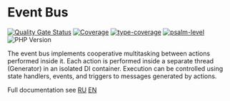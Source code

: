 # Event Bus

[![Quality Gate Status](https://sonarcloud.io/api/project_badges/measure?project=duyler_event-bus&metric=alert_status)](https://sonarcloud.io/summary/new_code?id=duyler_event-bus)
[![Coverage](https://sonarcloud.io/api/project_badges/measure?project=duyler_event-bus&metric=coverage)](https://sonarcloud.io/summary/new_code?id=duyler_event-bus)
[![type-coverage](https://shepherd.dev/github/duyler/event-bus/coverage.svg)](https://shepherd.dev/github/duyler/event-bus)
[![psalm-level](https://shepherd.dev/github/duyler/event-bus/level.svg)](https://shepherd.dev/github/duyler/event-bus)
![PHP Version](https://img.shields.io/packagist/dependency-v/duyler/event-bus/php?version=dev-main)

The event bus implements cooperative multitasking between actions performed inside it. Each action is performed inside a separate thread (Generator) in an isolated DI container. Execution can be controlled using state handlers, events, and triggers to messages generated by actions.

Full documentation see [RU](https://github.com/duyler/docs/tree/main/pages/ru) [EN](https://github.com/duyler/docs/tree/main/pages/en)

